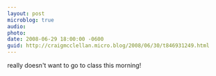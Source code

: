 ```yaml
---
layout: post
microblog: true
audio: 
photo: 
date: 2008-06-29 18:00:00 -0600
guid: http://craigmcclellan.micro.blog/2008/06/30/t846931249.html
---
```

really doesn't want to go to class this morning!

